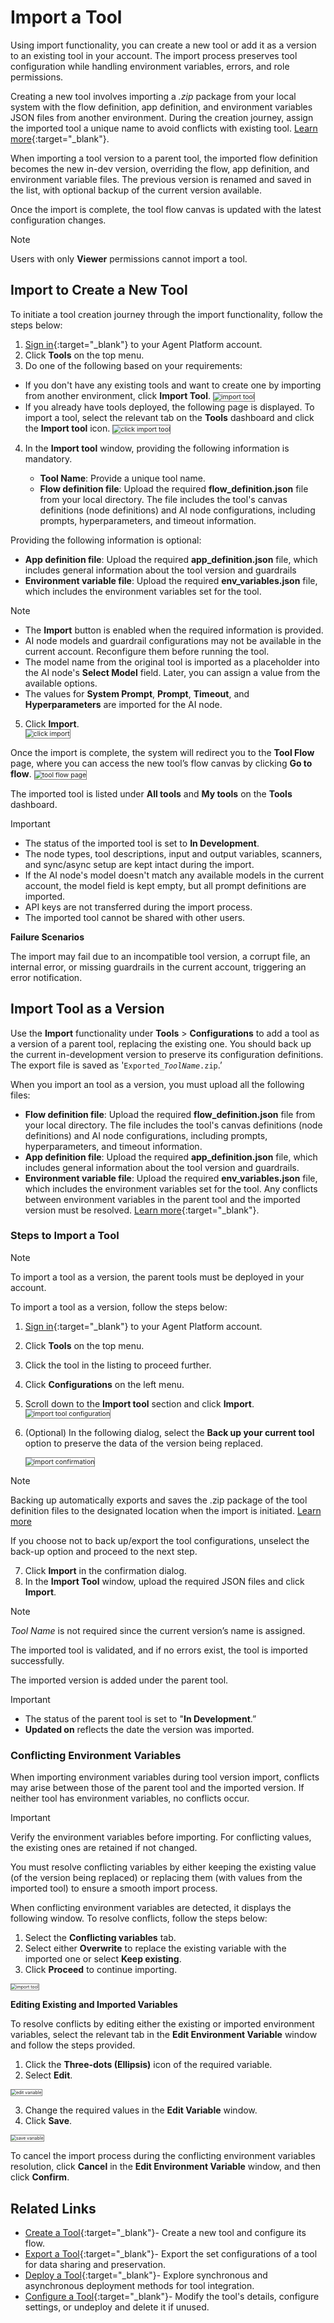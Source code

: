 # Import a Tool 

Using import functionality, you can create a new tool or add it as a version to an existing tool in your account. The import process preserves tool configuration while handling environment variables, errors, and role permissions.

Creating a new tool involves importing a *.zip* package from your local system with the flow definition, app definition, and environment variables JSON files from another environment. During the creation journey, assign the imported tool a unique name to avoid conflicts with existing tool. [Learn more](../tools/import-a-tool.md/#import-to-create-a-new-tool){:target="_blank"}.

When importing a tool version to a parent tool, the imported flow definition becomes the new in-dev version, overriding the flow, app definition, and environment variable files. The previous version is renamed and saved in the list, with optional backup of the current version available.

Once the import is complete, the tool flow canvas is updated with the latest configuration changes.

<div class="admonition note">
<p class="admonition-title">Note</p>
<p>Users with only <b>Viewer</b> permissions cannot import a tool.</p></div>

## Import to Create a New Tool 

To initiate a tool creation journey through the import functionality, follow the steps below:

1. [Sign in](../getting-started/sign-up-sign-in.md){:target="_blank"} to your Agent Platform account.
2. Click **Tools** on the top menu.
3. Do one of the following based on your requirements:

<ul><li>If you don't have any existing tools and want to create one by importing from another environment, click <b>Import Tool</b>.
<img src="../images/agent_platform/tools_landing.png" alt="import tool" title="import tool" style="border: 1px solid gray; zoom:75%;"></li>
<li>If you already have tools deployed, the following page is displayed. To import a tool, select the relevant tab on the <b>Tools</b> dashboard and click the <b>Import tool</b> icon.
<img src="../images/agent_platform/import_tool.png" alt="click import tool" title="click import tool" style="border: 1px solid gray; zoom:75%;"></li></ul>

<ol start="4"><li>In the <b>Import tool</b> window, providing the following information is mandatory.</li>
<ul><li><b>Tool Name</b>: Provide a unique tool name.</li>
<li><b>Flow definition file</b>: Upload the required <b>flow_definition.json</b> file from your local directory. The file includes the tool's canvas definitions (node definitions) and AI node configurations, including prompts, hyperparameters, and timeout information.</li></ul></ol>

Providing the following information is optional:

* **App definition file**: Upload the required **app_definition.json** file, which includes general information about the tool version and guardrails
* **Environment variable file**: Upload the required **env_variables.json** file, which includes the environment variables set for the tool. 

<div class="admonition note">
<p class="admonition-title">Note</p>
<p><ul><li>The <b>Import</b> button is enabled when the required information is provided.</li>
<li>AI node models and guardrail configurations may not be available in the current account. Reconfigure them before running the tool.</li>
<li>The model name from the original tool is imported as a placeholder into the AI node's <b>Select Model</b> field. Later, you can assign a value from the available options.</li>
<li>The values for <b>System Prompt</b>, <b>Prompt</b>, <b>Timeout</b>, and <b>Hyperparameters</b> are imported for the AI node.</li></ul></p></div>

<ol start="5"><li>Click <b>Import</b>.</li>
<img src="../images/agent_platform/click-import-new.png" alt="click import" title="click import" style="border: 1px solid gray; zoom:75%;"></ol>

Once the import is complete, the system will redirect you to the **Tool Flow** page, where you can access the new tool’s flow canvas by clicking **Go to flow**.
<img src="../images/agent_platform/tool_flow.png" alt="tool flow page" title="tool flow page" style="border: 1px solid gray; zoom:75%;">

The imported tool is listed under **All tools** and **My tools** on the **Tools** dashboard.


<div class="admonition warning">
<p class="admonition-title">Important</p>
<p><ul><li>The status of the imported tool is set to <b>In Development</b>.</li>
<li>The node types, tool descriptions, input and output variables, scanners, and sync/async setup are kept intact during the import.</li>
<li>If the AI node's model doesn't match any available models in the current account, the model field is kept empty, but all prompt definitions are imported.</li>
<li>API keys are not transferred during the import process.</li>
<li>The imported tool cannot be shared with other users.</li></p></div>

**Failure Scenarios**

The import may fail due to an incompatible tool version, a corrupt file, an internal error, or missing guardrails in the current account, triggering an error notification.

## Import Tool as a Version

Use the **Import** functionality under **Tools** > **Configurations** to add a tool as a version of a parent tool, replacing the existing one. You should back up the current in-development version to preserve its configuration definitions. The export file is saved as '<code>Exported_<i>ToolName</i>.zip</code>.’

When you import an tool as a version, you must upload all the following files:

* **Flow definition file**: Upload the required **flow_definition.json** file from your local directory. The file includes the tool's canvas definitions (node definitions) and AI node configurations, including prompts, hyperparameters, and timeout information.
* **App definition file**: Upload the required **app_definition.json** file, which includes general information about the tool version and guardrails.
* **Environment variable file**: Upload the required **env_variables.json** file, which includes the environment variables set for the tool. Any conflicts between environment variables in the parent tool and the imported version must be resolved. [Learn more](./configure-a-tool.md#manage-environment-variables){:target="_blank"}.

### Steps to Import a Tool

<div class="admonition note">
<p class="admonition-title">Note</p>
<p>To import a tool as a version, the parent tools must be deployed in your account.</p></div>

To import a tool as a version, follow the steps below:

1. [Sign in](../getting-started/sign-up-sign-in.md){:target="_blank"} to your Agent Platform account.
2. Click **Tools** on the top menu.
3. Click the tool in the listing to proceed further.
4. Click **Configurations** on the left menu.
5. Scroll down to the **Import tool** section and click **Import**.
    <img src="../images/agent_platform/import_tool_config.png" alt="import tool configuration" title="import tool configuration" style="border: 1px solid gray; zoom:75%;">

6. (Optional) In the following dialog, select the **Back up your current tool** option to preserve the data of the version being replaced.

    <img src="../images/agent_platform/backup_tool.png" alt="import confirmation" title="import confirmation" style="border: 1px solid gray; zoom:75%;">

<div class="admonition note">
<p class="admonition-title">Note</p>
<p>Backing up automatically exports and saves the .zip package of the tool definition files to the designated location when the import is initiated. <a href="https://docs.kore.ai/agent-platform/tools/export-a-tool/" target="_blank">Learn more</a></p></div>

If you choose not to back up/export the tool configurations, unselect the back-up option and proceed to the next step.

<ol start="7"><li>Click <b>Import</b> in the confirmation dialog.</li>
<li>In the <b>Import Tool</b> window, upload the required JSON files and click <b>Import</b>.</li></ol>

<div class="admonition note">
<p class="admonition-title">Note</p>
<p><i>Tool Name</i> is not required since the current version’s name is assigned.</p></div>

The imported tool is validated, and if no errors exist, the tool is imported successfully.

The imported version is added under the parent tool.

<div class="admonition warning">
<p class="admonition-title">Important</p>
<p><ul><li>The status of the parent tool is set to "<b>In Development</b>.”</li>
<li><b>Updated on</b> reflects the date the version was imported.</li></ul></p></div>

### Conflicting Environment Variables

When importing environment variables during tool version import, conflicts may arise between those of the parent tool and the imported version. If neither tool has environment variables, no conflicts occur.

<div class="admonition warning">
<p class="admonition-title">Important</p>
<p>Verify the environment variables before importing. For conflicting values, the existing ones are retained if not changed.</p></div>

You must resolve conflicting variables by either keeping the existing value (of the version being replaced) or replacing them (with values from the imported tool) to ensure a smooth import process.

When conflicting environment variables are detected, it displays the following window. To resolve conflicts, follow the steps below:

1. Select the **Conflicting variables** tab.
2. Select either **Overwrite** to replace the existing variable with the imported one or select **Keep existing**.
3. Click **Proceed** to continue importing.
<img src="../images/agent_platform/overwrite-or-keep.png" alt="import tool" title="import tool" style="border: 1px solid gray; zoom:50%;">

**Editing Existing and Imported Variables**

To resolve conflicts by editing either the existing or imported environment variables, select the relevant tab in the **Edit Environment Variable** window and follow the steps provided.

1. Click the **Three-dots (Ellipsis)** icon of the required variable.
2. Select **Edit**.  
<img src="../images/agent_platform/edit-env-variable.png" alt="edit variable" title="edit variable" style="border: 1px solid gray; zoom:50%;">   

3. Change the required values in the **Edit Variable** window.  
4. Click **Save**.  
<img src="../images/agent_platform/save-edit-variable.png" alt="save variable" title="save variable" style="border: 1px solid gray; zoom:50%;">  

To cancel the import process during the conflicting environment variables resolution, click **Cancel** in the **Edit Environment Variable** window, and then click **Confirm**.

## Related Links

* [Create a Tool](../tools/create-a-new-tool.md){:target="_blank"}- Create a new tool and configure its flow.
* [Export a Tool](../tools/export-a-tool.md){:target="_blank"}- Export the set configurations of a tool for data sharing and preservation.
* [Deploy a Tool](../tools/deploy-a-tool.md){:target="_blank"}- Explore synchronous and asynchronous deployment methods for tool integration.
* [Configure a Tool](../tools/configure-a-tool.md){:target="_blank"}- Modify the tool's details, configure settings, or undeploy and delete it if unused.